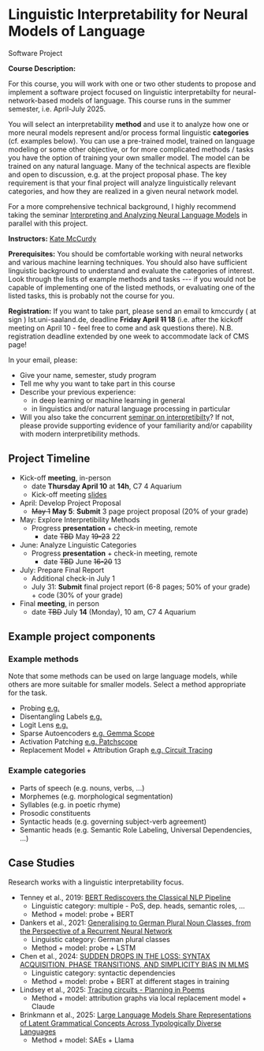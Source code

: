 # Linguistic Interpretability for Neural Models of Language

Software Project

<!-----DESCRIPTION----->
**Course Description:**

For this course, you will work with one or two other students to propose and implement a software project focused on linguistic interpretabilty for neural-network-based models of language. This course runs in the summer semester, i.e. April-July 2025.

You will select an interpretability **method** and use it to analyze how one or more neural models represent and/or process formal linguistic **categories** (cf. examples below). You can use a pre-trained model, trained on language modeling or some other objective, or for more complicated methods / tasks you have the option of training your own smaller model. The model can be trained on any natural language. Many of the technical aspects are flexible and open to discussion, e.g. at the project proposal phase. The key requirement is that your final project will analyze linguistically relevant categories, and how they are realized in a given neural network model.

For a more comprehensive technical background, I highly recommend taking the seminar [Interpreting and Analyzing Neural Language Models](https://lacoco-lab.github.io/courses/interpreting-2025/) in parallel with this project.

<!-----INSTRUCTORS----->
**Instructors:** [Kate McCurdy](https://lacoco-lab.github.io/home/authors/kmccurdy/)

<!----PREREQ------------>

**Prerequisites:**
You should be comfortable working with neural networks and various machine learning techniques. You should also have sufficient linguistic background to understand and evaluate the categories of interest. Look through the lists of example methods and tasks --- if you would not be capable of implementing one of the listed methods, or evaluating one of the listed tasks, this is probably not the course for you.

<!-----REGISTRATION----->

**Registration:**
 If you want to take part, please send an email to kmccurdy ( at sign ) lst.uni-saaland.de, deadline **Friday April ~~11~~ 18** (i.e. after the kickoff meeting on April 10 - feel free to come and ask questions there). N.B. registration deadline extended by one week to accommodate lack of CMS page!
 
In your email, please:

  - Give your name, semester, study program
  - Tell me why you want to take part in this course
  - Describe your previous experience:
    - in deep learning or machine learning in general
    - in linguistics and/or natural language processing in particular
  - Will you also take the concurrent [seminar on interpretibilty](https://lacoco-lab.github.io/courses/interpreting-2025/)? If not, please provide supporting evidence of your familiarity and/or capability with modern interpretibility methods.

## Project Timeline

- Kick-off **meeting**, in-person
  - date **Thursday April 10** at **14h**, C7 4 Aquarium
  - Kick-off meeting [slides](https://docs.google.com/presentation/d/1_x5AFsW2MDsH03pNx1NdxVBGb_nIgvGBtA8Of39ohoM/edit#slide=id.g349fa282d82_0_0)
- April: Develop Project Proposal
  - ~~May 1~~ **May 5**: **Submit** 3 page project proposal (20% of your grade)
- May: Explore Interpretibility Methods
  - Progress **presentation** + check-in meeting, remote
    -  date ~~TBD~~ May ~~19-23~~ 22
- June: Analyze Linguistic Categories
  - Progress **presentation** + check-in meeting, remote
    - date ~~TBD~~ June ~~16-20~~ 13
- July: Prepare Final Report
  - Additional check-in July 1 
  - July 31: **Submit** final project report (6-8 pages; 50% of your grade) + code (30% of your grade)
- Final **meeting**, in person
  - date ~~TBD~~ July **14** (Monday), 10 am, C7 4 Aquarium
 
## Example project components

### Example methods

Note that some methods can be used on large language models, while others are more suitable for smaller models. Select a method appropriate for the task. 

- Probing [e.g.](https://arxiv.org/abs/1909.03368)
- Disentangling Labels [e.g.](https://arxiv.org/pdf/2406.02449)
- Logit Lens [e.g.](https://www.lesswrong.com/posts/AcKRB8wDpdaN6v6ru/interpreting-gpt-the-logit-lens)
- Sparse Autoencoders [e.g. Gemma Scope](https://deepmind.google/discover/blog/gemma-scope-helping-the-safety-community-shed-light-on-the-inner-workings-of-language-models/)
- Activation Patching [e.g. Patchscope](https://arxiv.org/abs/2401.06102)
- Replacement Model + Attribution Graph [e.g. Circuit Tracing](https://transformer-circuits.pub/2025/attribution-graphs/methods.html)

### Example categories

- Parts of speech (e.g. nouns, verbs, ...)
- Morphemes (e.g. morphological segmentation)
- Syllables (e.g. in poetic rhyme)
- Prosodic constituents
- Syntactic heads (e.g. governing subject-verb agreement)
- Semantic heads (e.g. Semantic Role Labeling, Universal Dependencies, ...)

## Case Studies

Research works with a linguistic interpretability focus.

- Tenney et al., 2019: [BERT Rediscovers the Classical NLP Pipeline](https://aclanthology.org/P19-1452.pdf)
  - Linguistic category: multiple - PoS, dep. heads, semantic roles, …
  - Method + model: probe + BERT
- Dankers et al., 2021: [Generalising to German Plural Noun Classes, from the Perspective of a Recurrent Neural Network](https://aclanthology.org/2021.conll-1.8)
  - Linguistic category: German plural classes
  - Method + model: probe + LSTM
- Chen et al., 2024: [SUDDEN DROPS IN THE LOSS: SYNTAX ACQUISITION, PHASE TRANSITIONS, AND SIMPLICITY BIAS IN MLMS](https://arxiv.org/pdf/2309.07311v5)
  - Linguistic category: syntactic dependencies
  - Method + model: probe + BERT at different stages in training
- Lindsey et al., 2025: [Tracing circuits - Planning in Poems](https://transformer-circuits.pub/2025/attribution-graphs/biology.html#dives-poems)
  - Method + model: attribution graphs via local replacement model + Claude
- Brinkmann et al., 2025: [Large Language Models Share Representations of Latent Grammatical Concepts Across Typologically Diverse Languages](https://arxiv.org/pdf/2501.06346)
  - Method + model: SAEs + Llama


